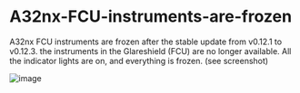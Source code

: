 # A32nx-FCU-instruments-are-frozen
A32nx FCU instruments  are frozen
after the stable update from v0.12.1 to v0.12.3. the instruments in the Glareshield (FCU) are no longer available. All the indicator lights are on, and everything is frozen. (see screenshot)

![image](https://github.com/user-attachments/assets/bbfa8996-1a04-4d5e-adf0-4172993c6b78)
